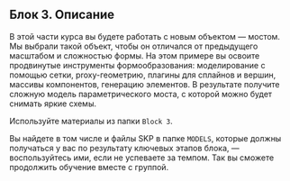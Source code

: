## Блок 3. Описание

В этой части курса вы будете работать с новым объектом — мостом. Мы выбрали такой объект, чтобы он отличался от предыдущего масштабом и сложностью формы. На этом примере вы освоите продвинутые инструменты формообразования: моделирование с помощью сетки, proxy-геометрию, плагины для сплайнов и вершин, массивы компонентов, генерацию элементов. В результате получите сложную модель параметрического моста, с которой можно будет снимать яркие схемы. 

Используйте материалы из папки `Block 3`.  

Вы найдете в том числе и файлы  SKP в папке `MODELS`, которые должны получаться у вас по результату ключевых этапов блока, — воспользуйтесь ими, если не успеваете за темпом. Так вы сможете продолжить обучение вместе с группой.